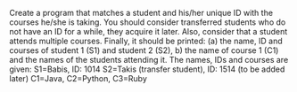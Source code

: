 Create a program that matches a student and his/her unique ID with the courses he/she is taking. You should consider transferred students who do not have an ID for a while, they acquire it later. Also, consider that a student attends multiple courses.
Finally, it should be printed:
(a) the name, ID and courses of student 1 (S1) and student 2 (S2),
b) the name of course 1 (C1) and the names of the students attending it. 
The names, IDs and courses are given: S1=Babis, ID: 1014
S2=Takis (transfer student), ID: 1514 (to be added later)
C1=Java, C2=Python, C3=Ruby
